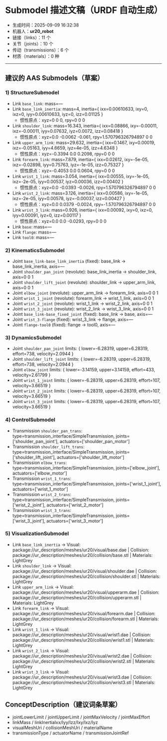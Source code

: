 # Submodel 描述文稿（URDF 自动生成）

- 生成时间：2025-09-09 16:32:38
- 机器人：**ur20_robot**
- 链接（links）：11 个
- 关节（joints）：10 个
- 传动（transmissions）：6 个
- 材质（materials）：0 种

---

## 建议的 AAS Submodels（草案）

### 1) StructureSubmodel
- Link `base_link`: mass=—
- Link `base_link_inertia`: mass=4, inertia={ ixx=0.00610633, ixy=0, ixz=0, iyy=0.00610633, iyz=0, izz=0.01125 }
  - 惯性原点：xyz=0 0 0, rpy=0 0 0
- Link `shoulder_link`: mass=16.343, inertia={ ixx=0.08866, ixy=-0.00011, ixz=-0.00011, iyy=0.07632, iyz=0.0072, izz=0.08418 }
  - 惯性原点：xyz=0.0 -0.0062 -0.061, rpy=1.570796326794897 0 0
- Link `upper_arm_link`: mass=29.632, inertia={ ixx=0.1467, ixy=0.00019, ixz=-0.05163, iyy=4.6659, iyz=4e-05, izz=4.6348 }
  - 惯性原点：xyz=-0.3394 0.0 0.2098, rpy=0 0 0
- Link `forearm_link`: mass=7.879, inertia={ ixx=0.02612, ixy=-5e-05, ixz=-0.02898, iyy=0.75763, iyz=-1e-05, izz=0.75327 }
  - 惯性原点：xyz=-0.4053 0.0 0.0604, rpy=0 0 0
- Link `wrist_1_link`: mass=3.054, inertia={ ixx=0.00555, ixy=-1e-05, ixz=-2e-05, iyy=0.00537, iyz=0.00036, izz=0.00402 }
  - 惯性原点：xyz=0.0 -0.0393 -0.0026, rpy=1.570796326794897 0 0
- Link `wrist_2_link`: mass=3.126, inertia={ ixx=0.00586, ixy=-1e-05, ixz=-2e-05, iyy=0.00578, iyz=-0.00037, izz=0.00427 }
  - 惯性原点：xyz=0.0 0.0379 -0.0024, rpy=-1.570796326794897 0 0
- Link `wrist_3_link`: mass=0.926, inertia={ ixx=0.00092, ixy=0, ixz=0, iyy=0.00091, iyz=0, izz=0.00117 }
  - 惯性原点：xyz=0.0 0.0 -0.0293, rpy=0 0 0
- Link `base`: mass=—
- Link `flange`: mass=—
- Link `tool0`: mass=—

### 2) KinematicsSubmodel
- Joint `base_link-base_link_inertia` (fixed): base_link → base_link_inertia, axis=—
- Joint `shoulder_pan_joint` (revolute): base_link_inertia → shoulder_link, axis=0 0 1
- Joint `shoulder_lift_joint` (revolute): shoulder_link → upper_arm_link, axis=0 0 1
- Joint `elbow_joint` (revolute): upper_arm_link → forearm_link, axis=0 0 1
- Joint `wrist_1_joint` (revolute): forearm_link → wrist_1_link, axis=0 0 1
- Joint `wrist_2_joint` (revolute): wrist_1_link → wrist_2_link, axis=0 0 1
- Joint `wrist_3_joint` (revolute): wrist_2_link → wrist_3_link, axis=0 0 1
- Joint `base_link-base_fixed_joint` (fixed): base_link → base, axis=—
- Joint `wrist_3-flange` (fixed): wrist_3_link → flange, axis=—
- Joint `flange-tool0` (fixed): flange → tool0, axis=—

### 3) DynamicsSubmodel
- Joint `shoulder_pan_joint` limits: { lower=-6.28319, upper=6.28319, effort=738, velocity=2.0944 }
- Joint `shoulder_lift_joint` limits: { lower=-6.28319, upper=6.28319, effort=738, velocity=2.0944 }
- Joint `elbow_joint` limits: { lower=-3.14159, upper=3.14159, effort=433, velocity=2.61799 }
- Joint `wrist_1_joint` limits: { lower=-6.28319, upper=6.28319, effort=107, velocity=3.66519 }
- Joint `wrist_2_joint` limits: { lower=-6.28319, upper=6.28319, effort=107, velocity=3.66519 }
- Joint `wrist_3_joint` limits: { lower=-6.28319, upper=6.28319, effort=107, velocity=3.66519 }

### 4) ControlSubmodel
- Transmission `shoulder_pan_trans`: type=transmission_interface/SimpleTransmission, joints=['shoulder_pan_joint'], actuators=['shoulder_pan_motor']
- Transmission `shoulder_lift_trans`: type=transmission_interface/SimpleTransmission, joints=['shoulder_lift_joint'], actuators=['shoulder_lift_motor']
- Transmission `elbow_trans`: type=transmission_interface/SimpleTransmission, joints=['elbow_joint'], actuators=['elbow_motor']
- Transmission `wrist_1_trans`: type=transmission_interface/SimpleTransmission, joints=['wrist_1_joint'], actuators=['wrist_1_motor']
- Transmission `wrist_2_trans`: type=transmission_interface/SimpleTransmission, joints=['wrist_2_joint'], actuators=['wrist_2_motor']
- Transmission `wrist_3_trans`: type=transmission_interface/SimpleTransmission, joints=['wrist_3_joint'], actuators=['wrist_3_motor']

### 5) VisualizationSubmodel
- Link `base_link_inertia` → Visual: package://ur_description/meshes/ur20/visual/base.dae | Collision: package://ur_description/meshes/ur20/collision/base.stl | Materials: LightGrey
- Link `shoulder_link` → Visual: package://ur_description/meshes/ur20/visual/shoulder.dae | Collision: package://ur_description/meshes/ur20/collision/shoulder.stl | Materials: LightGrey
- Link `upper_arm_link` → Visual: package://ur_description/meshes/ur20/visual/upperarm.dae | Collision: package://ur_description/meshes/ur20/collision/upperarm.stl | Materials: LightGrey
- Link `forearm_link` → Visual: package://ur_description/meshes/ur20/visual/forearm.dae | Collision: package://ur_description/meshes/ur20/collision/forearm.stl | Materials: LightGrey
- Link `wrist_1_link` → Visual: package://ur_description/meshes/ur20/visual/wrist1.dae | Collision: package://ur_description/meshes/ur20/collision/wrist1.stl | Materials: LightGrey
- Link `wrist_2_link` → Visual: package://ur_description/meshes/ur20/visual/wrist2.dae | Collision: package://ur_description/meshes/ur20/collision/wrist2.stl | Materials: LightGrey
- Link `wrist_3_link` → Visual: package://ur_description/meshes/ur20/visual/wrist3.dae | Collision: package://ur_description/meshes/ur20/collision/wrist3.stl | Materials: LightGrey

## ConceptDescription（建议词条草案）
- jointLowerLimit / jointUpperLimit / jointMaxVelocity / jointMaxEffort
- linkMass / linkInertiaIxx/Iyy/Izz/Ixy/Ixz/Iyz
- visualMeshUri / collisionMeshUri / materialName
- transmissionType / actuatorName / transmissionJointRef
